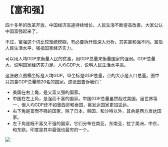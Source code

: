 # 【富和强】

四十多年的改革开放，中国经济高速持续增长，人民生活不断提高改善。大家公认中国富强起来了。

不过，富强这个词比较笼统模糊，有必要拆开做深入分析。其实富和强不同。富指人民生活水平，强指国家经济实力。

可以用人均GDP来衡量人民的贫富，用GDP总量来衡量国家的强弱。GDP总量大，说明国家经济实力足。人均GDP大，说明人民生活水平高。

这张散点图横坐标是人均GDP，纵坐标是GDP总量，点的大小是人口总量。图中只包含GDP总量前20名的国家。这张图告诉我们：

- 美国在右上角，是又富又强的国家。
- 中国在左上角，是强而不富的国家。中国GDP总量虽然超过美国，居世界第一，但人均GDP还不如墨西哥和泰国，离发达国家更加遥远。
- 右下角是富而不强的国家，除了日本，韩国，和沙特以外，其余是西方发达国家。
- 左下角是既不富又不强的国家，它们分布在南亚，东南亚，拉丁美洲，中东，和东欧。印度是其中最强也最穷的一个。

![](05.png)